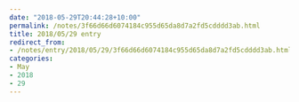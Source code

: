 ```yaml
---
date: "2018-05-29T20:44:28+10:00"
permalink: /notes/3f66d66d6074184c955d65da8d7a2fd5cdddd3ab.html
title: 2018/05/29 entry
redirect_from:
- /notes/entry/2018/05/29/3f66d66d6074184c955d65da8d7a2fd5cdddd3ab.html
categories:
- May
- 2018
- 29
---
```

